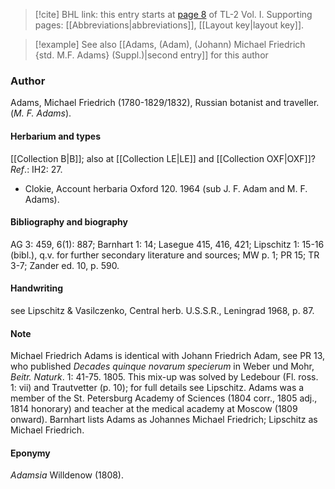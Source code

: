 > [!cite] BHL link: this entry starts at [page 8](https://www.biodiversitylibrary.org/item/103414#page/56/mode/1up) of TL-2 Vol. I.
> Supporting pages: [[Abbreviations|abbreviations]], [[Layout key|layout key]].

> [!example] See also [[Adams, (Adam), (Johann) Michael Friedrich {std. M.F. Adams} (Suppl.)|second entry]] for this author

### Author

Adams, Michael Friedrich (1780-1829/1832), Russian botanist and traveller. (*M. F. Adams*).

#### Herbarium and types

[[Collection B|B]]; also at [[Collection LE|LE]] and [[Collection OXF|OXF]]?
*Ref*.: IH2: 27.
- Clokie, Account herbaria Oxford 120. 1964 (sub J. F. Adam and M. F. Adams).

#### Bibliography and biography

AG 3: 459, 6(1): 887; Barnhart 1: 14; Lasegue 415, 416, 421; Lipschitz 1: 15-16 (bibl.), q.v. for further secondary literature and sources; MW p. 1; PR 15; TR 3-7; Zander ed. 10, p. 590.

#### Handwriting

see Lipschitz & Vasilczenko, Central herb. U.S.S.R., Leningrad 1968, p. 87.

#### Note

Michael Friedrich Adams is identical with Johann Friedrich Adam, see PR 13, who published *Decades quinque novarum specierum* in Weber und Mohr, *Beitr. Naturk*. 1: 41-75. 1805. This mix-up was solved by Ledebour (Fl. ross. 1: vii) and Trautvetter (p.
10); for full details see Lipschitz. Adams was a member of the St. Petersburg Academy of Sciences (1804 corr., 1805 adj., 1814 honorary) and teacher at the medical academy at Moscow (1809 onward). Barnhart lists Adams as Johannes Michael Friedrich; Lipschitz as Michael Friedrich.

#### Eponymy

*Adamsia* Willdenow (1808).

